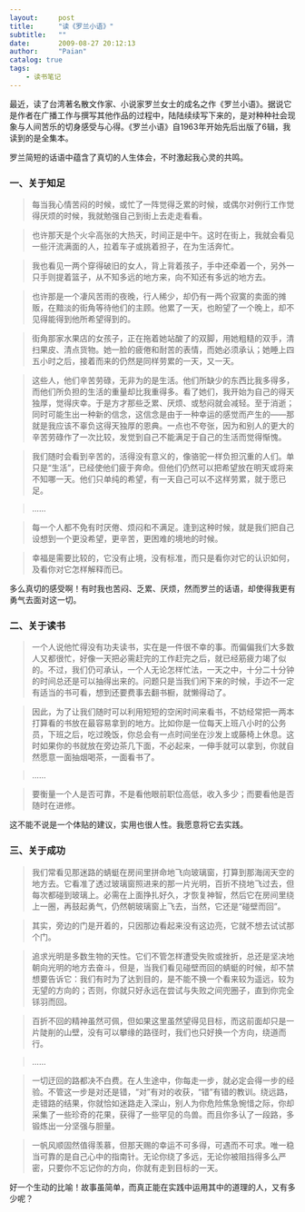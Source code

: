 ```yaml
---
layout:     post
title:      "读《罗兰小语》"
subtitle:   ""
date:       2009-08-27 20:12:13
author:     "Paian"
catalog: true
tags:
    - 读书笔记
---
```


最近，读了台湾著名散文作家、小说家罗兰女士的成名之作《罗兰小语》。据说它是作者在广播工作与撰写其他作品的过程中，陆陆续续写下来的，是对种种社会现象与人间苦乐的切身感受与心得。《罗兰小语》自1963年开始先后出版了6辑，我读到的是全集本。

罗兰简短的话语中蕴含了真切的人生体会，不时激起我心灵的共鸣。

### 一、关于知足

> 每当我心情苦闷的时候，或忙了一阵觉得乏累的时候，或偶尔对例行工作觉得厌烦的时候，我就勉强自己到街上去走走看看。

> 也许那天是个火伞高张的大热天，时间正是中午。这时在街上，我就会看见一些汗流满面的人，拉着车子或挑着担子，在为生活奔忙。

> 我也看见一两个穿得破旧的女人，背上背着孩子，手中还牵着一个，另外一只手则提着篮子，从不知多远的地方来，向不知还有多远的地方去。

> 也许那是一个凄风苦雨的夜晚，行人稀少，却仍有一两个寂寞的卖面的摊贩，在黯淡的街角等待他们的主顾。他累了一天，也盼望了一个晚上，却不见得能得到他所希望得到的。

> 街角那家水果店的女孩子，正在拖着她站酸了的双脚，用她粗糙的双手，清扫果皮、清点货物。她一脸的疲倦和耐苦的表情，而她必须承认；她睡上四五小时之后，接着而来的仍然是同样劳累的一天，又一天。

> 这些人，他们辛苦劳碌，无非为的是生活。他们所缺少的东西比我多得多，而他们所负担的生活的重量却比我重得多。看了她们，我开始为自己的得天独厚，觉得庆幸。于是方才那些乏累、厌烦、或愁闷就会减轻。至于消逝；同时可能生出一种新的信念，这信念是由于一种幸运的感觉而产生的——那就是我应该不辜负这得天独厚的恩典。一点也不夸张，因为和别人的更大的辛苦劳碌作了一次比较，发觉到自己不能满足于自己的生活而觉得惭愧。

> 我们随时会看到辛苦的，活得没有意义的，像骆驼一样负担沉重的人们。单只是“生活”，已经使他们疲于奔命。但他们仍然可以把希望放在明天或将来不知哪一天。他们只单纯的希望，有一天自己可以不这样劳累，就于愿已足。

> ……

> 每一个人都不免有时厌倦、烦闷和不满足。逢到这种时候，就是我们把自己设想到一个更没希望，更辛苦，更困难的境地的时候。

> 幸福是需要比较的，它没有止境，没有标准，而只是看你对它的认识如何，及看你对它怎样解释而已。

多么真切的感受啊！有时我也苦闷、乏累、厌烦，然而罗兰的话语，却使得我更有勇气去面对这一切。

### 二、关于读书

> 一个人说他忙得没有功夫读书，实在是一件很不幸的事。而偏偏我们大多数人又都很忙，好像一天把必需赶完的工作赶完之后，就已经筋疲力竭了似的。不过，我们仍可承认，一个人无论怎样忙法，一天之中，十分二十分钟的时间总还是可以抽得出来的。问题只是当我们闲下来的时候，手边不一定有适当的书可看，想到还要费事去翻书橱，就懒得动了。

> 因此，为了让我们随时可以利用短短的空闲时间来看书，不妨经常把一两本打算看的书放在最容易拿到的地方。比如你是一位每天上班八小时的公务员，下班之后，吃过晚饭，你总会有一点时间坐在沙发上或藤椅上休息。这时如果你的书就放在旁边茶几下面，不必起来，一伸手就可以拿到，你就自然愿意一面抽烟喝茶，一面看书了。

> ……

> 要衡量一个人是否可靠，不是看他眼前职位高低，收入多少；而要看他是否随时在进修。

这不能不说是一个体贴的建议，实用也很人性。我愿意将它去实践。

### 三、关于成功

> 我们常看见那迷路的蜻蜓在房间里拼命地飞向玻璃窗，打算到那海阔天空的地方去。它看准了透过玻璃窗照进来的那一片光明，百折不挠地飞过去，但每次都碰到玻璃上。必需在上面挣扎好久，才恢复神智，然后它在房间里绕上一圈，再鼓起勇气，仍然朝玻璃窗上飞去，当然，它还是“碰壁而回”。

> 其实，旁边的门是开着的，只因那边看起来没有这边亮，它就不想去试试那个门。

> 追求光明是多数生物的天性。它们不管怎样遭受失败或挫折，总还是坚决地朝向光明的地方去奋斗，但是，当我们看见碰壁而回的蜻蜓的时候，却不禁想要告诉它：我们有时为了达到目的，是不能不换一个看来较为遥远，较为无望的方向的；否则，你就只好永远在尝试与失败之间兜圈子，直到你完全铩羽而回。

> 百折不回的精神虽然可佩，但如果这里虽然望得见目标，而这前面却只是一片陡削的山壁，没有可以攀缘的路径时，我们也只好换一个方向，绕道而行。

> ……

> 一切迂回的路都决不白费。在人生途中，你每走一步，就必定会得一步的经验。不管这一步是对还是错，“对”有对的收获，“错”有错的教训。绕远路，走错路的结果，你就恰如迷路走入深山，别人为你危险焦急惋惜之际，你却采集了一些珍奇的花果，获得了一些罕见的鸟兽。而且你多认了一段路，多锻炼出一分坚强与胆量。

> 一帆风顺固然值得羡慕，但那天赐的幸运不可多得，可遇而不可求。唯一稳当可靠的是自己心中的指南针。无论你绕了多远，无论你被阻挡得多么严密，只要你不忘记你的方向，你就有走到目标的一天。

好一个生动的比喻！故事虽简单，而真正能在实践中运用其中的道理的人，又有多少呢？


